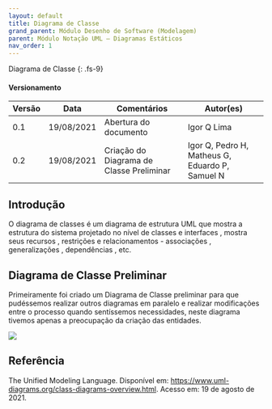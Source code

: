 ```yaml
---
layout: default
title: Diagrama de Classe
grand_parent: Módulo Desenho de Software (Modelagem)
parent: Módulo Notação UML – Diagramas Estáticos
nav_order: 1
---
```


Diagrama de Classe
{: .fs-9}

#### Versionamento

| Versão | Data       | Comentários                              | Autor(es)                                       |
| ------ | ---------- | ---------------------------------------- | ----------------------------------------------- |
| 0.1    | 19/08/2021 | Abertura do documento                    | Igor Q Lima                                     |
| 0.2    | 19/08/2021 | Criação do Diagrama de Classe Preliminar | Igor Q, Pedro H, Matheus G, Eduardo P, Samuel N |

## Introdução

O diagrama de classes é um diagrama de estrutura UML que mostra a estrutura do sistema projetado no nível de classes e interfaces , mostra seus recursos , restrições e relacionamentos - associações , generalizações , dependências , etc.

## Diagrama de Classe Preliminar

Primeiramente foi criado um Diagrama de Classe preliminar para que pudéssemos realizar outros diagramas em paralelo e realizar modificações entre o processo quando sentíssemos necessidades, neste diagrama tivemos apenas a preocupação da criação das entidades.

<img src="{{ site.baseurl }}/assets/images/diagramaDeClassePreliminar.svg">

## Referência

The Unified Modeling Language. Disponível em: <https://www.uml-diagrams.org/class-diagrams-overview.html>. Acesso em: 19 de agosto de 2021.
